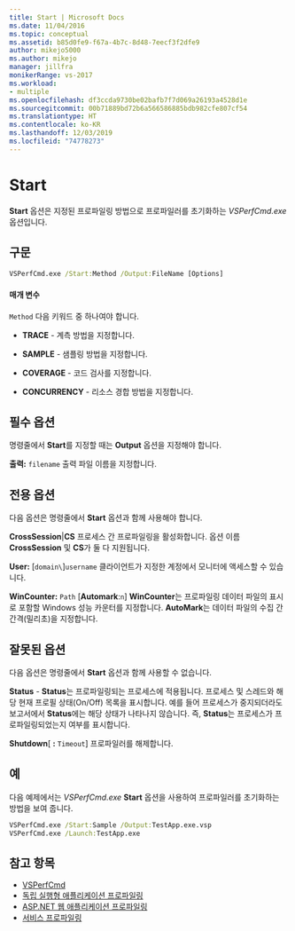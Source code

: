 ```yaml
---
title: Start | Microsoft Docs
ms.date: 11/04/2016
ms.topic: conceptual
ms.assetid: b85d0fe9-f67a-4b7c-8d48-7eecf3f2dfe9
author: mikejo5000
ms.author: mikejo
manager: jillfra
monikerRange: vs-2017
ms.workload:
- multiple
ms.openlocfilehash: df3ccda9730be02bafb7f7d069a26193a4528d1e
ms.sourcegitcommit: 00b71889bd72b6a566586885bdb982cfe807cf54
ms.translationtype: HT
ms.contentlocale: ko-KR
ms.lasthandoff: 12/03/2019
ms.locfileid: "74778273"
---
```

# <a name="start"></a>Start
**Start** 옵션은 지정된 프로파일링 방법으로 프로파일러를 초기화하는 *VSPerfCmd.exe* 옵션입니다.

## <a name="syntax"></a>구문

```cmd
VSPerfCmd.exe /Start:Method /Output:FileName [Options]
```

#### <a name="parameters"></a>매개 변수
 `Method` 다음 키워드 중 하나여야 합니다.

- **TRACE** - 계측 방법을 지정합니다.

- **SAMPLE** - 샘플링 방법을 지정합니다.

- **COVERAGE** - 코드 검사를 지정합니다.

- **CONCURRENCY** - 리소스 경합 방법을 지정합니다.

## <a name="required-options"></a>필수 옵션
 명령줄에서 **Start**를 지정할 때는 **Output** 옵션을 지정해야 합니다.

 **출력:** `filename` 출력 파일 이름을 지정합니다.

## <a name="exclusive-options"></a>전용 옵션
 다음 옵션은 명령줄에서 **Start** 옵션과 함께 사용해야 합니다.

 **CrossSession**&#124;**CS** 프로세스 간 프로파일링을 활성화합니다. 옵션 이름 **CrossSession** 및 **CS**가 둘 다 지원됩니다.

 **User:** [`domain\`]`username` 클라이언트가 지정한 계정에서 모니터에 액세스할 수 있습니다.

 **WinCounter:** `Path` [**Automark**:`n`] **WinCounter**는 프로파일링 데이터 파일의 표시로 포함할 Windows 성능 카운터를 지정합니다. **AutoMark**는 데이터 파일의 수집 간 간격(밀리초)을 지정합니다.

## <a name="invalid-options"></a>잘못된 옵션
 다음 옵션은 명령줄에서 **Start** 옵션과 함께 사용할 수 없습니다.

 **Status** - **Status**는 프로파일링되는 프로세스에 적용됩니다. 프로세스 및 스레드와 해당 현재 프로필 상태(On/Off) 목록을 표시합니다. 예를 들어 프로세스가 중지되더라도 보고서에서 **Status**에는 해당 상태가 나타나지 않습니다. 즉, **Status**는 프로세스가 프로파일링되었는지 여부를 표시합니다.

 **Shutdown**[ **:** `Timeout`] 프로파일러를 해제합니다.

## <a name="example"></a>예
 다음 예제에서는 *VSPerfCmd.exe* **Start** 옵션을 사용하여 프로파일러를 초기화하는 방법을 보여 줍니다.

```cmd
VSPerfCmd.exe /Start:Sample /Output:TestApp.exe.vsp
VSPerfCmd.exe /Launch:TestApp.exe
```

## <a name="see-also"></a>참고 항목
- [VSPerfCmd](../profiling/vsperfcmd.md)
- [독립 실행형 애플리케이션 프로파일링](../profiling/command-line-profiling-of-stand-alone-applications.md)
- [ASP.NET 웹 애플리케이션 프로파일링](../profiling/command-line-profiling-of-aspnet-web-applications.md)
- [서비스 프로파일링](../profiling/command-line-profiling-of-services.md)
